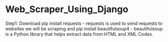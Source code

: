 # Web_Scraper_Using_Django

Step1:
Download pip install requests - requests is used to send requests to websites we will be scraping
and pip install beautifulsoup4 - beautifulsoup is a Python library that helps extract data from HTML and XML Codes.

